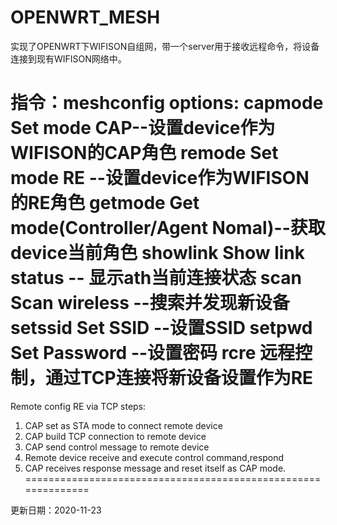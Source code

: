 # OPENWRT_MESH
实现了OPENWRT下WIFISON自组网，带一个server用于接收远程命令，将设备连接到现有WIFISON网络中。

指令：meshconfig
options:
capmode			Set mode CAP--设置device作为WIFISON的CAP角色
remode			Set mode RE --设置device作为WIFISON的RE角色
getmode			Get mode(Controller/Agent Nomal)--获取device当前角色
showlink		Show link status -- 显示ath当前连接状态
scan			Scan wireless --搜索并发现新设备
setssid			Set SSID --设置SSID
setpwd			Set Password --设置密码
rcre			远程控制，通过TCP连接将新设备设置作为RE
==============================================================
Remote config RE via TCP steps:
1. CAP set as STA mode to connect remote device
2. CAP build TCP connection to remote device
3. CAP send control message to remote device
4. Remote device receive and execute control command,respond
5. CAP receives response message and reset itself as CAP mode.
==============================================================


更新日期：2020-11-23
